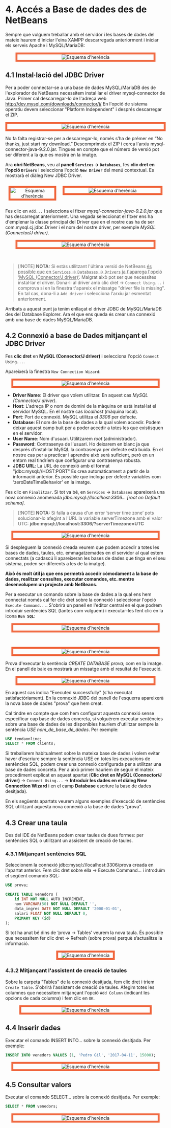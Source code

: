 # 4. Accés a Base de dades des de NetBeans

Sempre que vulguem treballar amb el servidor i les bases de dades del mateix haurem d'iniciar l'eina XAMPP descarregada anteriorment i iniciar els serveis Apache i MySQL/MariaDB:

<div style="border: 6px solid rgb(240, 102, 61); max-width: 85%; margin: 0 auto; text-align: center;">
    <img src="/uf12/XAMPP.png" style="max-width: 100%; height: auto; margin: 0;" alt="Esquema d'herència">
</div>

## 4.1 Instal·lació del JDBC Driver

Per a poder connectar-se a una base de dades MySQL/MariaDB des de l'explorador de NetBeans necessitem instal·lar el driver mysql-connector de Java. Primer cal descarregar-lo de l'adreça web http://dev.mysql.com/downloads/connector/j/ En l'opció de sistema operatiu devem seleccionar "Platform Independent" i després descarregar el ZIP.

<div style="border: 6px solid rgb(240, 102, 61); max-width: 100%; margin: 0 auto; text-align: center;">
    <img src="/uf12/descargar_driver_mySQL-connector.png" style="max-width: 100%; height: auto; margin: 0;" alt="Esquema d'herència">
</div>

No fa falta registrar-se per a descarregar-lo, només s’ha de prémer en “No thanks, just start my download.” Descomprimeix el ZIP i cerca l'arxiu mysql-connector-java-9.2.0.jar. Tingues en compte que el número de versió pot ser diferent a la que es mostra en la imatge.

Ara **obri NetBeans**, veu al **panell `Services` → `Databases`**, fes **clic dret en l'opció `Drivers`** i selecciona l'opció **`New Driver`** del menú contextual. Es mostrarà el diàleg New JDBC Driver.

<div style="display: flex;">

<div style="flex: 0.48; padding: 10px;">

<div style="border: 6px solid rgb(240, 102, 61); max-width: 100%; margin: 0 auto; text-align: center;">
    <img src="/uf12/new_driver.png" style="max-width: 100%; height: auto; margin: 0;" alt="Esquema d'herència">
</div>

</div>

<div style="flex: 1; padding:10px;">

<div style="border: 6px solid rgb(240, 102, 61); max-width: 100%; margin: 0 auto; text-align: center;">
    <img src="/uf12/new_driver2.png" style="max-width: 100%; height: auto; margin: 0;" alt="Esquema d'herència">
</div>

</div>
</div>

Fes clic en `Add...` i selecciona el fitxer *mysql-connector-java-9.2.0.jar* que has descarregat anteriorment. Una vegada seleccionat el fitxer ens ha d'emplenar la classe principal del Driver que en el nostre cas ha de ser com.mysql.cj.jdbc.Driver i el nom del nostre driver, per exemple *MySQL (Connector/J driver)*.

<div style="border: 6px solid rgb(240, 102, 61); max-width: 85%; margin: 0 auto; text-align: center;">
    <img src="/uf12/add_new_driver.png" style="max-width: 100%; height: auto; margin: 0;" alt="Esquema d'herència">
</div>

 

>[!NOTE] <strong>NOTA:</strong>
>Si estàs utilitzant l'última versió de NetBeans <u>és possible que en `Services` → `Databases` → `Drivers` ja t'aparega l'opció ‘MySQL (Connector/J driver)’</u>. Malgrat això pot ser que necessites instal·lar el driver. Dona-li al driver amb clic dret → `Connect Using...` i comprova si en la finestra t'apareix el missatge "driver file is missing". En tal cas, dona-li a `Add driver` i selecciona l'arxiu jar esmentat anteriorment.

Arribats a aquest punt ja tenim enllaçat el driver JDBC de MySQL/MariaDB des del Database Explorer. Ara el que ens queda és crear una connexió amb una base de dades MySQL/MariaDB.

## 4.2 Connexió a base de Dades mitjançant el JDBC Driver

Fes **clic dret** en **MySQL (Connector/J driver)** i selecciona l'opció `Connect Using...`.

Apareixerà la finestra `New Connection Wizard`:

<div style="border: 6px solid rgb(240, 102, 61); max-width: 90%; margin: 0 auto; text-align: center;">
    <img src="/uf12/new_connection_wizard.png" style="max-width: 100%; height: auto; margin: 0;" alt="Esquema d'herència">
</div>

- **Driver Name**: El driver que volem utilitzar. En aquest cas *MySQL (Connector/J driver)*.
- **Host**: L'adreça IP o nom de domini de la màquina on està instal·lat el servidor MySQL. En el nostre cas *localhost* (màquina local).
- **Port**: Port de connexió. MySQL utilitza el *3306* per defecte.
- **Database**: El nom de la base de dades a la qual volem accedir. Podem deixar aquest camp buit per a poder accedir a totes les que existisquen en el servidor.
- **User Name**: Nom d'usuari. Utilitzarem *root* (administrador).
- **Password**: Contrasenya de l'usuari. Ho deixarem en blanc ja que després d'instal·lar MySQL la contrasenya per defecte està buida. En el nostre cas per a practicar i aprendre això serà suficient, però en un entorn real tindríem que configurar una contrasenya robusta.
- **JDBC URL**: La URL de connexió amb el format "jdbc:mysql://HOST:PORT" Es crea automàticament a partir de la informació anterior. És possible que incloga per defecte variables com ‘zeroDateTimeBehavior’ en la imatge.

Fes clic en `Finalitzar`. Si tot va bé, en `Services` → `Databases` apareixerà una nova connexió anomenada *jdbc:mysql://localhost:3306… [root on Default schema]*.

>[!NOTE] <strong>NOTA:</strong>
>Si falla a causa d'un error ‘server time zone’ pots solucionar-lo afegint a l'URL la variable serverTimezone amb el valor UTC: **jdbc:mysql://localhost:3306/?serverTimezone=UTC**

<div style="border: 6px solid rgb(240, 102, 61); max-width: 90%; margin: 0 auto; text-align: center;">
    <img src="/uf12/database_creada.png" style="max-width: 100%; height: auto; margin: 0;" alt="Esquema d'herència">
</div>

Si despleguem la connexió creada veurem que podem accedir a totes les bases de dades, taules, etc. emmagatzemades en el servidor al qual estem connectats (a cadascú li apareixeran les bases de dades que tinga en el seu sistema, poden ser diferents a les de la imatge).

**Això és molt útil ja que ens permetrà accedir còmodament a la base de dades, realitzar consultes, executar comandos, etc. mentre desenvolupem un projecte amb NetBeans**.

Per a executar un comando sobre la base de dades a la qual ens hem connectat només cal fer clic dret sobre la connexió i seleccionar l'opció `Execute Command...`. S'obrirà un panell en l'editor central en el que podrem introduir sentències SQL (tantes com vulguem) i executar-les fent clic en la icona **`Run SQL`**:

<div style="border: 6px solid rgb(240, 102, 61); max-width: 90%; margin: 0 auto; text-align: center;">
    <img src="/uf12/execute_command.png" style="max-width: 100%; height: auto; margin: 0;" alt="Esquema d'herència">
</div>

 
<div style="border: 6px solid rgb(240, 102, 61); max-width: 90%; margin: 0 auto; text-align: center;">
    <img src="/uf12/crear_database_prova.png" style="max-width: 100%; height: auto; margin: 0;" alt="Esquema d'herència">
</div>

Prova d'executar la sentència *CREATE DATABASE prova;* com en la imatge. En el panell de baix es mostrarà un missatge amb el resultat de l'execució.

<div style="border: 6px solid rgb(240, 102, 61); max-width: 85%; margin: 0 auto; text-align: center;">
    <img src="/uf12/crear_database_output.png" style="max-width: 100%; height: auto; margin: 0;" alt="Esquema d'herència">
</div>

En aquest cas indica "Executed successfully" (s'ha executat satisfactòriament). En la connexió JDBC del panell de l'esquerra apareixerà la nova base de dades "prova" que hem creat.

Cal tindre en compte que com hem configurat aquesta connexió sense especificar cap base de dades concreta, si volguérem executar sentències sobre una base de dades de les disponibles hauríem d'utilitzar sempre la sentència *USE nom_de_base_de_dades*. Per exemple:

```sql
USE tendaonline;
SELECT * FROM clients;
```

Si treballarem habitualment sobre la mateixa base de dades i volem evitar haver d'escriure sempre la sentència USE en totes les execucions de sentències SQL, podem crear una connexió configurada per a utilitzar una base de dades concreta. Per a això primer hauríem de seguir el mateix procediment explicat en aquest apartat (**Clic dret en MySQL (Connector/J driver)** → `Connect Using...` → **Introduir les dades en el diàleg New Connection Wizard** i en el camp **Database** escriure la base de dades desitjada).

En els següents apartats veurem alguns exemples d'execució de sentències SQL utilitzant aquesta nova connexió a la base de dades "prova".

## 4.3 Crear una taula

Des del IDE de NetBeans podem crear taules de dues formes: per sentències SQL o utilitzant un assistent de creació de taules.

### 4.3.1 Mitjançant sentències SQL

Seleccionem la connexió jdbc:mysql://localhost:3306/prova creada en l'apartat anterior. Fem clic dret sobre ella → Execute Command... i introduïm el següent comando SQL:

```sql
USE prova;

CREATE TABLE venedors (
    id INT NOT NULL AUTO_INCREMENT,
    nom VARCHAR(50) NOT NULL DEFAULT '',
    data_ingres DATE NOT NULL DEFAULT '2000-01-01',
    salari FLOAT NOT NULL DEFAULT 0,
    PRIMARY KEY (id)
);
```

Si tot ha anat bé dins de ‘prova → Tables’ veurem la nova taula. És possible que necessitem fer clic dret → Refresh (sobre prova) perquè s’actualitze la informació.

<div style="border: 6px solid rgb(240, 102, 61); max-width: 34%; margin: 0 auto; text-align: center;">
    <img src="/uf12/taula_creada.png" style="max-width: 100%; height: auto; margin: 0;" alt="Esquema d'herència">
</div>

### 4.3.2 Mitjançant l'assistent de creació de taules

Sobre la carpeta "Tables" de la connexió desitjada, fem clic dret i triem `Create Table`. S'obrirà l'assistent de creació de taules. Afegim totes les columnes que necessitem mitjançant l'opció `Add Column` (indicant les opcions de cada columna) i fem clic en `OK`.

<div style="border: 6px solid rgb(240, 102, 61); max-width: 80%; margin: 0 auto; text-align: center;">
    <img src="/uf12/crear_taula_manualment.png" style="max-width: 100%; height: auto; margin: 0;" alt="Esquema d'herència">
</div>

## 4.4 Inserir dades

Executar el comando INSERT INTO… sobre la connexió desitjada. Per exemple:

```sql
INSERT INTO venedors VALUES (1, 'Pedro Gil', '2017-04-11', 15000);
```

<div style="border: 6px solid rgb(240, 102, 61); max-width: 90%; margin: 0 auto; text-align: center;">
    <img src="/uf12/inserir_dades.png" style="max-width: 100%; height: auto; margin: 0;" alt="Esquema d'herència">
</div>

## 4.5 Consultar valors

Executar el comando SELECT… sobre la connexió desitjada. Per exemple:

```sql
SELECT * FROM venedors;
```

<div style="border: 6px solid rgb(240, 102, 61); max-width: 90%; margin: 0 auto; text-align: center;">
    <img src="/uf12/consultar_valor.png" style="max-width: 100%; height: auto; margin: 0;" alt="Esquema d'herència">
</div>

